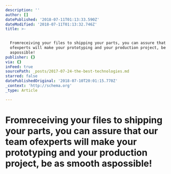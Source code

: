 ```yaml
---
description: ''
author: []
datePublished: '2018-07-11T01:13:33.590Z'
dateModified: '2018-07-11T01:13:32.746Z'
title: >-

   
  Fromreceiving your files to shipping your parts, you can assure that our team
  ofexperts will make your prototyping and your production project, be as smooth
  aspossible!
publisher: {}
via: {}
inFeed: true
sourcePath: _posts/2017-07-24-the-best-technologies.md
starred: false
datePublishedOriginal: '2018-07-10T20:01:15.770Z'
_context: 'http://schema.org'
_type: Article

---
```

# **Fromreceiving your files to shipping your parts, you can assure that our team ofexperts will make your prototyping and your production project, be as smooth aspossible!**
